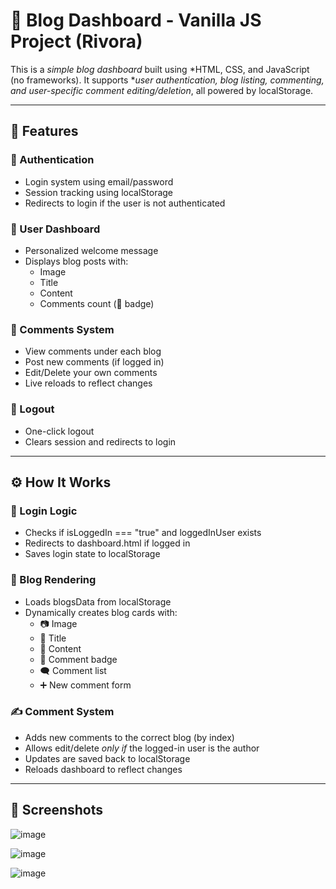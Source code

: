 # 📝 Blog Dashboard - Vanilla JS Project (Rivora)

This is a *simple blog dashboard* built using *HTML, CSS, and JavaScript (no frameworks). It supports **user authentication, blog listing, commenting, and user-specific comment editing/deletion*, all powered by localStorage.

---

## 🚀 Features

### 🔐 Authentication
- Login system using email/password
- Session tracking using localStorage
- Redirects to login if the user is not authenticated

### 🧑 User Dashboard
- Personalized welcome message
- Displays blog posts with:
  - Image
  - Title
  - Content
  - Comments count (💬 badge)

### 💬 Comments System
- View comments under each blog
- Post new comments (if logged in)
- Edit/Delete your own comments
- Live reloads to reflect changes

### 🚪 Logout
- One-click logout
- Clears session and redirects to login

---


  
## ⚙ How It Works

### 📌 Login Logic
- Checks if isLoggedIn === "true" and loggedInUser exists
- Redirects to dashboard.html if logged in
- Saves login state to localStorage

### 🧱 Blog Rendering
- Loads blogsData from localStorage
- Dynamically creates blog cards with:
  - 📷 Image  
  - 📝 Title  
  - 📖 Content  
  - 💬 Comment badge  
  - 🗨 Comment list  
  - ➕ New comment form  

### ✍ Comment System
- Adds new comments to the correct blog (by index)
- Allows edit/delete *only if* the logged-in user is the author
- Updates are saved back to localStorage
- Reloads dashboard to reflect changes

---

## 📸 Screenshots
![image](https://github.com/user-attachments/assets/f0c098c7-3ec1-498c-a3b8-432d81fe94cb)


![image](https://github.com/user-attachments/assets/72d14f28-7f5f-4116-a63b-42771318f9e1)


![image](https://github.com/user-attachments/assets/e7465589-d4fd-499b-a452-3bc610b6e16c)

